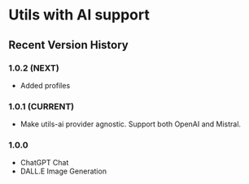 # Utils with AI support

## Recent Version History

### 1.0.2 (NEXT)

* Added profiles

### 1.0.1 (CURRENT)

* Make utils-ai provider agnostic. Support both OpenAI and Mistral.

### 1.0.0

* ChatGPT Chat
* DALL.E Image Generation
